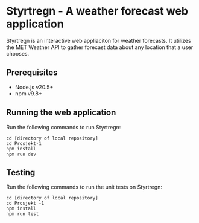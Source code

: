 
# Styrtregn - A weather forecast web application

Styrtregn is an interactive web appliaciton for weather forecasts. It utilizes the MET Weather API to gather forecast data about any location that a user chooses.

## Prerequisites

- Node.js v20.5+
- npm v9.8+

## Running the web application

Run the following commands to run Styrtregn:

```
cd [directory of local repository]
cd Prosjekt-1
npm install
npm run dev
```

## Testing

Run the following commands to run the unit tests on Styrtregn:

```
cd [directory of local repository]
cd Prosjekt -1
npm install 
npm run test
```
